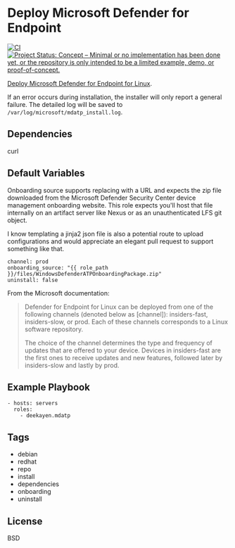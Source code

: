 Deploy Microsoft Defender for Endpoint
===========

[![CI](https://github.com/deekayen/ansible-role-mdatp/workflows/CI/badge.svg)](https://github.com/deekayen/ansible-role-mdatp/actions?query=workflow%3ACI) [![Project Status: Concept – Minimal or no implementation has been done yet, or the repository is only intended to be a limited example, demo, or proof-of-concept.](https://www.repostatus.org/badges/latest/concept.svg)](https://www.repostatus.org/#concept)

[Deploy Microsoft Defender for Endpoint for Linux](https://docs.microsoft.com/en-us/windows/security/threat-protection/microsoft-defender-atp/linux-install-with-ansible).

If an error occurs during installation, the installer will only report a general failure. The detailed log will be saved to `/var/log/microsoft/mdatp_install.log`.


Dependencies
------------

curl

Default Variables
-----------------

Onboarding source supports replacing with a URL and expects the zip file downloaded from the Microsoft Defender Security Center device management onboarding website. This role expects you'll host that file internally on an artifact server like Nexus or as an unauthenticated LFS git object.

I know templating a jinja2 json file is also a potential route to upload configurations and would appreciate an elegant pull request to support something like that.

    channel: prod
    onboarding_source: "{{ role_path }}/files/WindowsDefenderATPOnboardingPackage.zip"
    uninstall: false

From the Microsoft documentation:

> Defender for Endpoint for Linux can be deployed from one of the following channels (denoted below as [channel]): insiders-fast, insiders-slow, or prod. Each of these channels corresponds to a Linux software repository.
>
> The choice of the channel determines the type and frequency of updates that are offered to your device. Devices in insiders-fast are the first ones to receive updates and new features, followed later by insiders-slow and lastly by prod.


Example Playbook
----------------

    - hosts: servers
      roles:
        - deekayen.mdatp

Tags
----

* debian
* redhat
* repo
* install
* dependencies
* onboarding
* uninstall

License
-------

BSD
